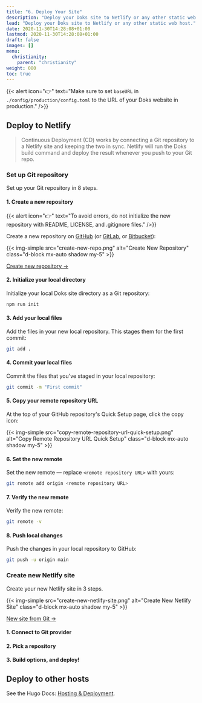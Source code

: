 ```yaml
---
title: "6. Deploy Your Site"
description: "Deploy your Doks site to Netlify or any other static web host."
lead: "Deploy your Doks site to Netlify or any other static web host."
date: 2020-11-30T14:28:08+01:00
lastmod: 2020-11-30T14:28:08+01:00
draft: false
images: []
menu:
  christianity:
    parent: "christianity"
weight: 080
toc: true
---
```


{{< alert icon="👉" text="Make sure to set <code>baseURL</code> in <code>./config/production/config.toml</code> to the URL of your Doks website in production." />}}

## Deploy to Netlify

> Continuous Deployment (CD) works by connecting a Git repository to a Netlify site and keeping the two in sync. Netlify will run the Doks build command and deploy the result whenever you push to your Git repo.

### Set up Git repository

Set up your Git repository in 8 steps.

#### 1. Create a new repository

{{< alert icon="👉" text="To avoid errors, do not initialize the new repository with README, LICENSE, and .gitignore files." />}}

Create a new repository on [GitHub](https://github.com/) (or [GitLab](https://gitlab.com/), or [Bitbucket](https://bitbucket.org/)):

{{< img-simple src="create-new-repo.png" alt="Create New Repository" class="d-block mx-auto shadow my-5" >}}

[Create new repository →](https://github.com/new)

#### 2. Initialize your local directory

Initialize your local Doks site directory as a Git repository:

```bash
npm run init
```

#### 3. Add your local files

Add the files in your new local repository. This stages them for the first commit:

```bash
git add .
```

#### 4. Commit your local files

Commit the files that you've staged in your local repository:

```bash
git commit -m "First commit"
```

#### 5. Copy your remote repository URL

At the top of your GitHub repository's Quick Setup page, click the copy icon:

{{< img-simple src="copy-remote-repository-url-quick-setup.png" alt="Copy Remote Repository URL Quick Setup" class="d-block mx-auto shadow my-5" >}}

#### 6. Set the new remote

Set the new remote — replace `<remote repository URL>` with yours:

```bash
git remote add origin <remote repository URL>
```

#### 7. Verify the new remote

Verify the new remote:

```bash
git remote -v
```

#### 8. Push local changes

Push the changes in your local repository to GitHub:

```bash
git push -u origin main
```

### Create new Netlify site

Create your new Netlify site in 3 steps.

{{< img-simple src="create-new-netlify-site.png" alt="Create New Netlify Site" class="d-block mx-auto shadow my-5" >}}

[New site from Git →](https://app.netlify.com/start)

#### 1. Connect to Git provider

#### 2. Pick a repository

#### 3. Build options, and deploy!

## Deploy to other hosts

See the Hugo Docs: [Hosting & Deployment](https://gohugo.io/hosting-and-deployment/).
